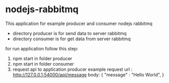 # nodejs-rabbitmq
This application for example producer and consumer nodejs rabbitmq

- directory producer is for send data to server rabbitmq
- directory consumer is for get data from server rabbitmq

for run application follow this step:
1. npm start in folder producer
2. npm start in folder consumer
3. request api to application producer
    example request
    url : http://127.0.0.1:54000/api/message
    body: {
        "message" : "Hello World",
    }